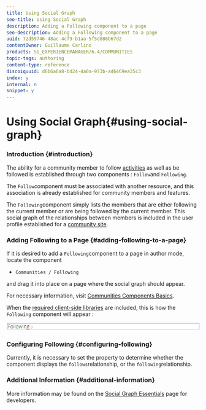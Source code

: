 ```yaml
---
title: Using Social Graph
seo-title: Using Social Graph
description: Adding a Following component to a page
seo-description: Adding a Following component to a page
uuid: 72d59746-48ac-4cf9-b1aa-5f5d886b67d2
contentOwner: Guillaume Carlino
products: SG_EXPERIENCEMANAGER/6.4/COMMUNITIES
topic-tags: authoring
content-type: reference
discoiquuid: d6b6a0a8-bd24-4a0a-973b-ad6469ea35c3
index: y
internal: n
snippet: y
---
```


# Using Social Graph{#using-social-graph}

### Introduction {#introduction}

The ability for a community member to follow [activities](../../communities/using/activities.md) as well as be followed is established through two components : `Follow`and `Following`.

The `Follow`component must be associated with another resource, and this association is already established for community members and features.

The `Following`component simply lists the members that are either following the current member or are being followed by the current member. This social graph of the relationships between members is included in the user profile established for a [community site](../../communities/using/overview.md#communitiessites).

### Adding Following to a Page {#adding-following-to-a-page}

If it is desired to add a `Following`component to a page in author mode, locate the component

* `Communities / Following`

and drag it into place on a page where the social graph should appear.

For necessary information, visit [Communities Components Basics](../../communities/using/basics.md).

When the [required client-side libraries](../../communities/using/essentials-socialgraph.md#essentialsforclientside) are included, this is how the `Following` component will appear :

![](assets/chlimage_1-447.png)

### Configuring Following {#configuring-following}

Currently, it is necessary to set the property to determine whether the component displays the `follows`relationship, or the `following`relationship.

### Additional Information {#additional-information}

More information may be found on the [Social Graph Essentials](../../communities/using/essentials-socialgraph.md) page for developers.
